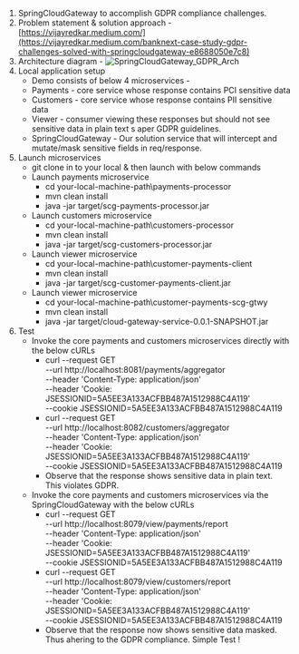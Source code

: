 1. SpringCloudGateway to accomplish GDPR compliance challenges.  
2. Problem statement & solution approach - [https://vijayredkar.medium.com/](https://vijayredkar.medium.com/banknext-case-study-gdpr-challenges-solved-with-springcloudgateway-e8688050e7c8)
3. Architecture diagram - ![SpringCloudGateway_GDPR_Arch](https://github.com/vijayredkar/SpringCloudGateway-to-solve-GDPR-challenge/assets/25388646/218cb309-e6f2-4f6e-a437-945567aa4bf6)
4. Local application setup
    - Demo consists of below 4 microservices -
    - Payments     - core service whose response contains PCI sensitive data   
    - Customers    - core service whose response contains PII sensitive data
    - Viewer       - consumer viewing these responses but should not see sensitive data in plain text s aper GDPR guidelines.
    - SpringCloudGateway - Our solution service that will intercept and mutate/mask sensitive fields in req/response.
5. Launch microservices
   - git clone in to your local & then launch with below commands
   - Launch payments microservice
     - cd your-local-machine-path\payments-processor
     - mvn clean install
     - java -jar target/scg-payments-processor.jar
   - Launch customers microservice
     - cd your-local-machine-path\customers-processor
     - mvn clean install
     - java -jar target/scg-customers-processor.jar    
   - Launch viewer microservice
     - cd your-local-machine-path\customer-payments-client
     - mvn clean install
     - java -jar target/scg-customer-payments-client.jar
   - Launch viewer microservice
     - cd your-local-machine-path\customer-payments-scg-gtwy
     - mvn clean install
     - java -jar target/cloud-gateway-service-0.0.1-SNAPSHOT.jar
6. Test
   - Invoke the core payments and customers microservices directly with the below cURLs
     - curl --request GET \
  --url http://localhost:8081/payments/aggregator \
  --header 'Content-Type: application/json' \
  --header 'Cookie: JSESSIONID=5A5EE3A133ACFBB487A1512988C4A119' \
  --cookie JSESSIONID=5A5EE3A133ACFBB487A1512988C4A119
     - curl --request GET \
  --url http://localhost:8082/customers/aggregator \
  --header 'Content-Type: application/json' \
  --header 'Cookie: JSESSIONID=5A5EE3A133ACFBB487A1512988C4A119' \
  --cookie JSESSIONID=5A5EE3A133ACFBB487A1512988C4A119
     - Observe that the response shows sensitive data in plain text. This violates GDPR.
   - Invoke the core payments and customers microservices via the SpringCloudGateway with the below cURLs
     - curl --request GET \
  --url http://localhost:8079/view/payments/report \
  --header 'Content-Type: application/json' \
  --header 'Cookie: JSESSIONID=5A5EE3A133ACFBB487A1512988C4A119' \
  --cookie JSESSIONID=5A5EE3A133ACFBB487A1512988C4A119
     - curl --request GET \
  --url http://localhost:8079/view/customers/report \
  --header 'Content-Type: application/json' \
  --header 'Cookie: JSESSIONID=5A5EE3A133ACFBB487A1512988C4A119' \
  --cookie JSESSIONID=5A5EE3A133ACFBB487A1512988C4A119
     - Observe that the response now shows sensitive data masked. Thus ahering to the GDPR compliance.
Simple Test !